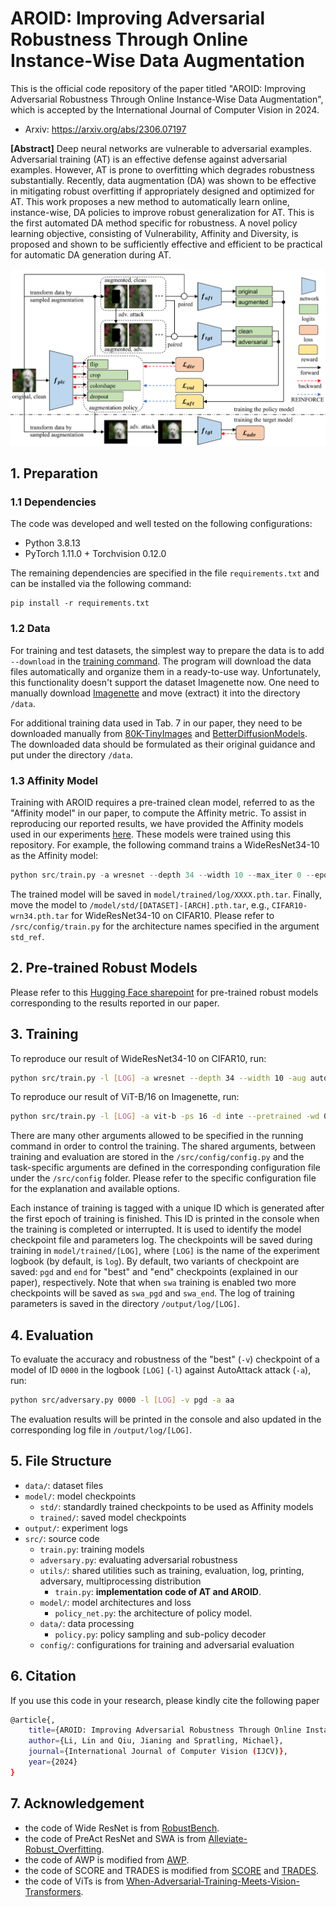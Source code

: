 # AROID: Improving Adversarial Robustness Through Online Instance-Wise Data Augmentation	

This is the official code repository of the paper titled "AROID: Improving Adversarial Robustness Through Online Instance-Wise Data Augmentation", which is accepted by the International Journal of Computer Vision in 2024.

* Arxiv: https://arxiv.org/abs/2306.07197

**[Abstract]** Deep neural networks are vulnerable to adversarial examples. Adversarial training (AT) is an effective defense against adversarial examples. However, AT is prone to overfitting which degrades robustness substantially. Recently, data augmentation (DA) was shown to be effective in mitigating robust overfitting if appropriately designed and optimized for AT. This work proposes a new method to automatically learn online, instance-wise, DA policies to improve robust generalization for AT. This is the first automated DA method specific for robustness. A novel policy learning objective, consisting of Vulnerability, Affinity and Diversity, is proposed and shown to be sufficiently effective and efficient to be practical for automatic DA generation during AT.

![](AROID.png)

## 1. Preparation

### 1.1 Dependencies

The code was developed and well tested on the following configurations:

* Python 3.8.13
* PyTorch 1.11.0 + Torchvision 0.12.0

The remaining dependencies are specified in the file `requirements.txt` and can be installed via the following command:

```shell
pip install -r requirements.txt
```

### 1.2 Data

For training and test datasets, the simplest way to prepare the data is to add `--download` in the [training command](#3-training). The program will download the data files automatically and organize them in a ready-to-use way. Unfortunately, this functionality doesn't support the dataset Imagenette now. One need to manually download [Imagenette](https://s3.amazonaws.com/fast-ai-imageclas/imagenette.tgz) and move (extract) it into the directory `/data`.

For additional training data used in Tab. 7 in our paper, they need to be downloaded manually from [80K-TinyImages](https://github.com/yaircarmon/semisup-adv) and [BetterDiffusionModels](https://github.com/wzekai99/DM-Improves-AT). The downloaded data should be formulated as their original guidance and put under the directory `/data`.

### 1.3 Affinity Model

Training with AROID requires a pre-trained clean model, referred to as the "Affinity model" in our paper, to compute the Affinity metric. To assist in reproducing our reported results, we have provided the Affinity models used in our experiments [here](https://huggingface.co/TreeLLi/AROID). These models were trained using this repository. For example, the following command trains a WideResNet34-10 as the Affinity model:

```python
python src/train.py -a wresnet --depth 34 --width 10 --max_iter 0 --epochs 40 --annealing 20 30 -ei 0
```

The trained model will be saved in `model/trained/log/XXXX.pth.tar`. Finally, move the model to `/model/std/[DATASET]-[ARCH].pth.tar`, e.g., `CIFAR10-wrn34.pth.tar` for WideResNet34-10 on CIFAR10. Please refer to `/src/config/train.py` for the architecture names specified in the argument `std_ref`.

## 2. Pre-trained Robust Models

Please refer to this [Hugging Face sharepoint](https://huggingface.co/TreeLLi/AROID) for pre-trained robust models corresponding to the results reported in our paper.

## 3. Training

To reproduce our result of WideResNet34-10 on CIFAR10, run:

```bash
python src/train.py -l [LOG] -a wresnet --depth 34 --width 10 -aug auto --std_ref wrn34 --aff_coef 0.4 0.2 0.1 --div_coef 0.8 --div_limits 0.1 0.3
```

To reproduce our result of ViT-B/16 on Imagenette, run:

```bash
python src/train.py -l [LOG] -a vit-b -ps 16 -d inte --pretrained -wd 0.0001 --epochs 40 --annealing 36 38 --clip_grad -aug auto --aff_coef 0.3 --div_coef 0.8 --div_limits 0.2 0.3 -pb vit-b --std_ref vit-b --plr 0.1
```

There are many other arguments allowed to be specified in the running command in order to control the training. The shared arguments, between training and evaluation are stored in the `/src/config/config.py` and the task-specific arguments are defined in the corresponding configuration file under the `/src/config` folder. Please refer to the specific configuration file for the explanation and available options.

Each instance of training is tagged with a unique ID which is generated after the first epoch of training is finished. This ID is printed in the console when the training is completed or interrupted. It is used to identify the model checkpoint file and parameters log. The checkpoints will be saved during training in `model/trained/[LOG]`, where `[LOG]` is the name of the experiment logbook (by default, is `log`). By default, two variants of checkpoint are saved: `pgd` and `end` for "best" and "end" checkpoints (explained in our paper), respectively. Note that when `swa` training is enabled two more checkpoints will be saved as `swa_pgd` and `swa_end`. The log of training parameters is saved in the directory `/output/log/[LOG]`. 

## 4. Evaluation

To evaluate the accuracy and robustness of the "best" (`-v`) checkpoint of a model of ID `0000` in the logbook `[LOG]` (`-l`) against AutoAttack attack (`-a`), run:

```bash
python src/adversary.py 0000 -l [LOG] -v pgd -a aa
```

The evaluation results will be printed in the console and also updated in the corresponding log file in `/output/log/[LOG]`.

## 5. File Structure

* `data/`: dataset files
* `model/`: model checkpoints
  * `std/`: standardly trained checkpoints to be used as Affinity models
  * `trained/`: saved model checkpoints
* `output/`: experiment logs
* `src/`: source code
  * `train.py`: training models
  * `adversary.py`: evaluating adversarial robustness
  * `utils/`: shared utilities such as training, evaluation, log, printing, adversary, multiprocessing distribution
    * `train.py`: **implementation code of AT and AROID**.
  * `model/`: model architectures and loss
    * `policy_net.py`: the architecture of policy model.
  * `data/`: data processing
    * `policy.py`: policy sampling and sub-policy decoder
  * `config/`: configurations for training and adversarial evaluation

## 6. Citation

If you use this code in your research, please kindly cite the following paper

```bash
@article{,
    title={AROID: Improving Adversarial Robustness Through Online Instance-Wise Data Augmentation},
    author={Li, Lin and Qiu, Jianing and Spratling, Michael},
    journal={International Journal of Computer Vision (IJCV)},
    year={2024}
}
```

## 7. Acknowledgement

* the code of Wide ResNet is from [RobustBench](https://github.com/RobustBench/robustbench).
* the code of PreAct ResNet and SWA is from [Alleviate-Robust_Overfitting](https://github.com/VITA-Group/Alleviate-Robust-Overfitting).
* the code of AWP is modified from [AWP](https://github.com/csdongxian/AWP).
* the code of SCORE and TRADES is modified from [SCORE](https://github.com/P2333/SCORE) and [TRADES](https://github.com/yaodongyu/TRADES).
* the code of ViTs is from [When-Adversarial-Training-Meets-Vision-Transformers](https://github.com/mo666666/When-Adversarial-Training-Meets-Vision-Transformers).